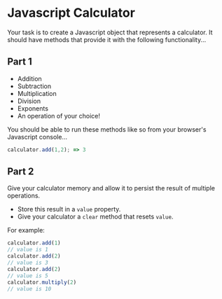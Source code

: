 # Javascript Calculator

Your task is to create a Javascript object that represents a calculator. It
should have methods that provide it with the following functionality...

## Part 1

  * Addition
  * Subtraction
  * Multiplication
  * Division
  * Exponents
  * An operation of your choice!

You should be able to run these methods like so from your browser's Javascript
console...

  ```js
  calculator.add(1,2); => 3
  ```

## Part 2

Give your calculator memory and allow it to persist the result of multiple
operations.

  * Store this result in a `value` property.
  * Give your calculator a `clear` method that resets `value`.

For example:

```js
calculator.add(1)
// value is 1
calculator.add(2)
// value is 3
calculator.add(2)
// value is 5
calculator.multiply(2)
// value is 10
```
